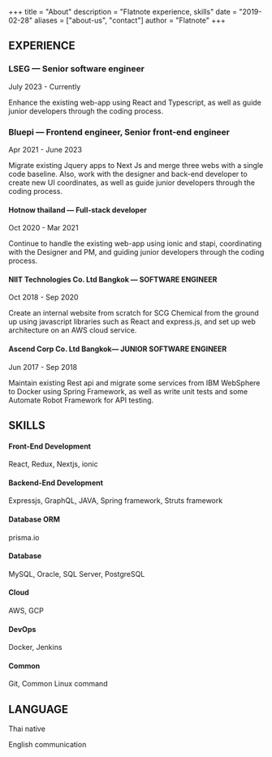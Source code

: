 +++
title = "About"
description = "Flatnote experience, skills"
date = "2019-02-28"
aliases = ["about-us", "contact"]
author = "Flatnote"
+++

## EXPERIENCE

### LSEG — Senior software engineer
July 2023 - Currently

Enhance the existing web-app using React and Typescript, as well as guide junior developers through the coding process.

### Bluepi — Frontend engineer, Senior front-end engineer
Apr 2021 - June 2023

Migrate existing Jquery apps to Next Js and merge three webs with a single code baseline. Also, work with the designer and back-end developer to create new UI coordinates, as well as guide junior developers through the coding process.

#### Hotnow thailand — Full-stack developer
Oct 2020 - Mar 2021

Continue to handle the existing web-app using ionic and stapi, coordinating with the Designer and PM, and guiding junior developers through the coding process.

#### NIIT Technologies Co. Ltd Bangkok — SOFTWARE ENGINEER
Oct 2018 - Sep 2020

Create an internal website from scratch for SCG Chemical from the ground up using javascript libraries such as React and express.js, and set up web architecture on an AWS cloud service.

#### Ascend Corp Co. Ltd Bangkok— JUNIOR SOFTWARE ENGINEER
Jun 2017 - Sep 2018

Maintain existing Rest api and migrate some services from IBM WebSphere to Docker using Spring Framework, as well as write unit tests and some Automate Robot Framework for API testing.

## SKILLS
#### Front-End Development
React, Redux, Nextjs, ionic
#### Backend-End Development
Expressjs, GraphQL, JAVA, Spring framework, Struts framework
#### Database ORM 
prisma.io
#### Database
MySQL, Oracle, SQL Server, PostgreSQL
#### Cloud
AWS, GCP
#### DevOps
Docker, Jenkins
#### Common
Git, Common Linux command
## LANGUAGE
Thai native

English communication

